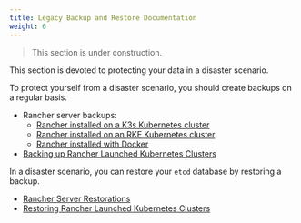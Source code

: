 ```yaml
---
title: Legacy Backup and Restore Documentation
weight: 6
---
```


> This section is under construction.


This section is devoted to protecting your data in a disaster scenario.

To protect yourself from a disaster scenario, you should create backups on a regular basis.

  - Rancher server backups:
    - [Rancher installed on a K3s Kubernetes cluster](./backups/k3s-backups)
    - [Rancher installed on an RKE Kubernetes cluster](./backups/ha-backups)
    - [Rancher installed with Docker](./backups/single-node-backups/)
  - [Backing up Rancher Launched Kubernetes Clusters]({{<baseurl>}}/rancher/v2.x/en/cluster-admin/backing-up-etcd/)

In a disaster scenario, you can restore your `etcd` database by restoring a backup.

   - [Rancher Server Restorations]({{<baseurl>}}/rancher/v2.x/en/backups/restorations)
   - [Restoring Rancher Launched Kubernetes Clusters]({{<baseurl>}}/rancher/v2.x/en/cluster-admin/restoring-etcd/)
